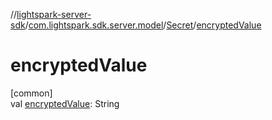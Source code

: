 //[lightspark-server-sdk](../../../index.md)/[com.lightspark.sdk.server.model](../index.md)/[Secret](index.md)/[encryptedValue](encrypted-value.md)

# encryptedValue

[common]\
val [encryptedValue](encrypted-value.md): String
